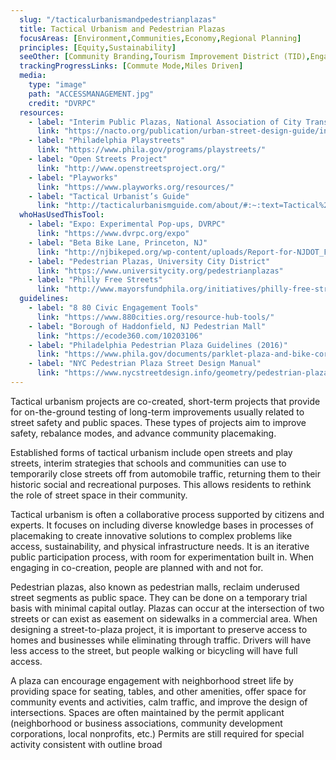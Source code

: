 ```yaml
---
  slug: "/tacticalurbanismandpedestrianplazas"
  title: Tactical Urbanism and Pedestrian Plazas
  focusAreas: [Environment,Communities,Economy,Regional Planning]
  principles: [Equity,Sustainability]
  seeOther: [Community Branding,Tourism Improvement District (TID),Engaging Underserved Communities,Community Engagement]
  trackingProgressLinks: [Commute Mode,Miles Driven]
  media: 
    type: "image"
    path: "ACCESSMANAGEMENT.jpg"
    credit: "DVRPC"
  resources: 
    - label: "Interim Public Plazas, National Association of City Transportation Officials (NACTO)"
      link: "https://nacto.org/publication/urban-street-design-guide/interim-design-strategies/interim-public-plazas/"
    - label: "Philadelphia Playstreets"
      link: "https://www.phila.gov/programs/playstreets/"
    - label: "Open Streets Project"
      link: "http://www.openstreetsproject.org/"  
    - label: "Playworks"
      link: "https://www.playworks.org/resources/"
    - label: "Tactical Urbanist’s Guide"
      link: "http://tacticalurbanismguide.com/about/#:~:text=Tactical%20Urbanism%20is%20all%20about,to%20catalyze%20long%2Dterm%20change."  
  whoHasUsedThisTool: 
    - label: "Expo: Experimental Pop-ups, DVRPC"
      link: "https://www.dvrpc.org/expo"
    - label: "Beta Bike Lane, Princeton, NJ"
      link: "http://njbikeped.org/wp-content/uploads/Report-for-NJDOT_FINAL-2.20_2.pdf"
    - label: "Pedestrian Plazas, University City District"
      link: "https://www.universitycity.org/pedestrianplazas"
    - label: "Philly Free Streets"
      link: "http://www.mayorsfundphila.org/initiatives/philly-free-streets/"
  guidelines: 
    - label: "8 80 Civic Engagement Tools"
      link: "https://www.880cities.org/resource-hub-tools/"
    - label: "Borough of Haddonfield, NJ Pedestrian Mall"
      link: "https://ecode360.com/10203106"
    - label: "Philadelphia Pedestrian Plaza Guidelines (2016)"
      link: "https://www.phila.gov/documents/parklet-plaza-and-bike-corral-application-packets/"
    - label: "NYC Pedestrian Plaza Street Design Manual"
      link: "https://www.nycstreetdesign.info/geometry/pedestrian-plaza"  
---
```


Tactical urbanism projects are co-created, short-term projects that provide for on-the-ground testing of long-term improvements usually related to street safety and public spaces. These types of projects aim to improve safety, rebalance modes, and advance community placemaking.

Established forms of tactical urbanism include open streets and play streets, interim strategies that schools and communities can use to temporarily close streets off from automobile traffic, returning them to their historic social and recreational purposes. This allows residents to rethink the role of street space in their community.

Tactical urbanism is often a collaborative process supported by citizens and experts. It focuses on including diverse knowledge bases in processes of placemaking to create innovative solutions to complex problems like access, sustainability, and physical infrastructure needs. It is an iterative public participation process, with room for experimentation built in. When engaging in co-creation, people are planned with and not for.

Pedestrian plazas, also known as pedestrian malls, reclaim underused street segments as public space. They can be done on a temporary trial basis with minimal capital outlay. Plazas can occur at the intersection of two streets or can exist as easement on sidewalks in a commercial area. When designing a street-to-plaza project, it is important to preserve access to homes and businesses while eliminating through traffic. Drivers will have less access to the street, but people walking or bicycling will have full access.

A plaza can encourage engagement with neighborhood street life by providing space for seating, tables, and other amenities, offer space for community events and activities, calm traffic, and improve the design of intersections. Spaces are often maintained by the permit applicant (neighborhood or business associations, community development corporations, local nonprofits, etc.) Permits are still required for special activity consistent with outline broad
